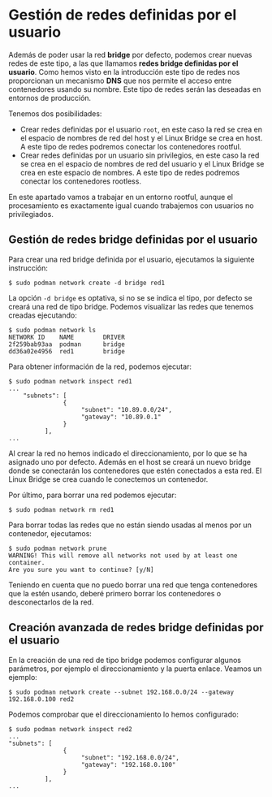 # Gestión de redes definidas por el usuario

Además de poder usar la red **bridge** por defecto, podemos crear nuevas redes de este tipo, a las que llamamos **redes bridge definidas por el usuario**. Como hemos visto en la introducción este tipo de redes nos proporcionan un mecanismo **DNS** que nos permite el acceso entre contenedores usando su nombre. Este tipo de redes serán las deseadas en entornos de producción.

Tenemos dos posibilidades:

* Crear redes definidas por el usuario `root`, en este caso la red se crea en el espacio de nombres de red del host y el Linux Bridge se crea en host. A este tipo de redes podremos conectar los contenedores rootful.
* Crear redes definidas por un usuario sin privilegios, en este caso la red se crea en el espacio de nombres de red del usuario y el Linux Bridge se crea en este espacio de nombres. A este tipo de redes podremos conectar los contenedores rootless.

En este apartado vamos a trabajar en un entorno rootful, aunque el procesamiento es exactamente igual cuando trabajemos con usuarios no privilegiados.

## Gestión de redes bridge definidas por el usuario

Para crear una red bridge definida por el usuario, ejecutamos la siguiente instrucción: 

```
$ sudo podman network create -d bridge red1
```

La opción `-d bridge` es optativa, si no se se indica el tipo, por defecto se creará una red de tipo bridge. Podemos visualizar las redes que tenemos creadas ejecutando:

```
$ sudo podman network ls
NETWORK ID    NAME        DRIVER
2f259bab93aa  podman      bridge
dd36a02e4956  red1        bridge
```
Para obtener información de la red, podemos ejecutar:

```
$ sudo podman network inspect red1
...
    "subnets": [
               {
                    "subnet": "10.89.0.0/24",
                    "gateway": "10.89.0.1"
               }
          ],
...
```
Al crear la red no hemos indicado el direccionamiento, por lo que se ha asignado uno por defecto. Además en el host se creará un nuevo bridge donde se conectarán los contenedores que estén conectados a esta red. El Linux Bridge se crea cuando le conectemos un contenedor.

Por último, para borrar una red podemos ejecutar:

```
$ sudo podman network rm red1
```

Para borrar todas las redes que no están siendo usadas al menos por un contenedor, ejecutamos:

```
$ sudo podman network prune
WARNING! This will remove all networks not used by at least one container.
Are you sure you want to continue? [y/N]
```

Teniendo en cuenta que no puedo borrar una red que tenga contenedores que la estén usando, deberé primero borrar los contenedores o desconectarlos de la red.

## Creación avanzada de redes bridge definidas por el usuario

En la creación de una red de tipo bridge podemos configurar algunos parámetros, por ejemplo el direccionamiento y la puerta enlace. Veamos un ejemplo:

```
$ sudo podman network create --subnet 192.168.0.0/24 --gateway 192.168.0.100 red2
```

Podemos comprobar que el direccionamiento lo hemos configurado:

```
$ sudo podman network inspect red2
...
"subnets": [
               {
                    "subnet": "192.168.0.0/24",
                    "gateway": "192.168.0.100"
               }
          ],
...
```

